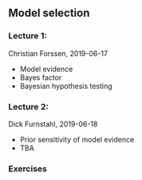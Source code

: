 ## Model selection

### Lecture 1: 
Christian Forssen, 2019-06-17
- Model evidence
- Bayes factor
- Bayesian hypothesis testing

### Lecture 2: 
Dick Furnstahl, 2019-06-18
- Prior sensitivity of model evidence
- TBA

### Exercises
